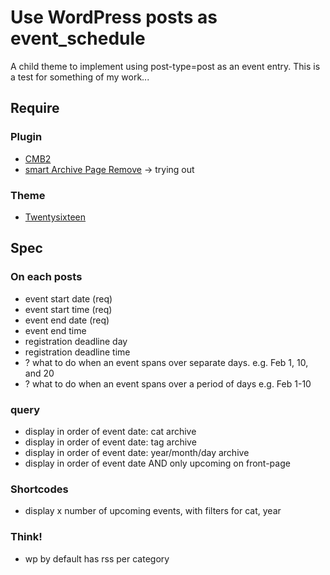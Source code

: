 # Use WordPress posts as event_schedule

A child theme to implement using post-type=post as an event entry. This is a test for something of my work...

## Require

### Plugin

- [CMB2](https://wordpress.org/plugins-wp/cmb2/)
- [smart Archive Page Remove](https://wordpress.org/plugins-wp/smart-archive-page-remove/) -> trying out

### Theme

- [Twentysixteen](https://wordpress.org/themes/twentysixteen/)


## Spec

### On each posts

- event start date (req)
- event start time (req)
- event end date (req)
- event end time
- registration deadline day
- registration deadline time
- ? what to do when an event spans over separate days. e.g. Feb 1, 10, and 20
- ? what to do when an event spans over a period of days e.g. Feb 1-10

### query

- display in order of event date: cat archive
- display in order of event date: tag archive
- display in order of event date: year/month/day archive
- display in order of event date AND only upcoming on front-page

### Shortcodes
- display x number of upcoming events, with filters for cat, year

### Think!

- wp by default has rss per category
